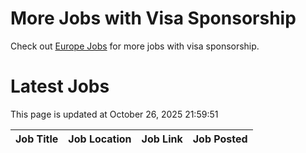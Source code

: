 # More Jobs with Visa Sponsorship

Check out [Europe Jobs](https://github.com/sureshparimi/europejobs#latest-jobs) for more jobs with visa sponsorship.

# Latest Jobs

This page is updated at October 26, 2025 21:59:51

| Job Title | Job Location | Job Link | Job Posted |
| --- | --- | --- | --- |
